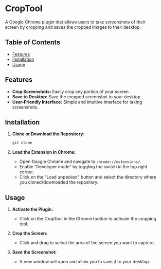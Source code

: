 # CropTool

A Google Chrome plugin that allows users to take screenshots of their screen by cropping and saves the cropped images to their desktop.

## Table of Contents

- [Features](#features)
- [Installation](#installation)
- [Usage](#usage)

## Features

- **Crop Screenshots:** Easily crop any portion of your screen.
- **Save to Desktop:** Save the cropped screenshot to your desktop.
- **User-Friendly Interface:** Simple and intuitive interface for taking screenshots.

## Installation

1. **Clone or Download the Repository:**

    ```bash
    git clone 
    ```

2. **Load the Extension in Chrome:**

    - Open Google Chrome and navigate to `chrome://extensions/`.
    - Enable "Developer mode" by toggling the switch in the top right corner.
    - Click on the "Load unpacked" button and select the directory where you cloned/downloaded the repository.

## Usage

1. **Activate the Plugin:**

   - Click on the CropTool in the Chrome toolbar to activate the cropping tool.

2. **Crop the Screen:**

   - Click and drag to select the area of the screen you want to capture.

3. **Save the Screenshot:**

   - A new window will open and allow you to save it to your desktop.



